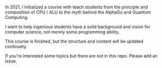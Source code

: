 In 2021, I initialized a course with teach students from the principle and composition of CPU / ALU to the myth behind the AlphaGo and Quantum Computing. 

I want to help ingenious students have a solid background and vision for computer science, not merely some programming ability. 

This course is finished, but the structure and content will be updated continuely. 

If you're interested some topics but there are not in this repo. Please add an issue. 


